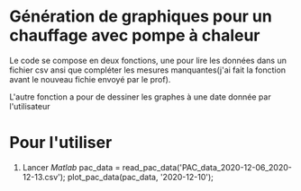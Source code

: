 # Génération de graphiques pour un chauffage avec pompe à chaleur

Le code se compose en deux fonctions, une pour lire les données dans un fichier csv
ansi que compléter les mesures manquantes(j'ai fait la fonction avant le nouveau fichie envoyé par le prof).


L'autre fonction a pour de dessiner les graphes à une date donnée par l'utilisateur

# Pour l'utiliser
1. Lancer *Matlab*
pac_data = read_pac_data('PAC_data_2020-12-06_2020-12-13.csv');
plot_pac_data(pac_data, '2020-12-10');
~~~
